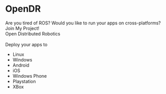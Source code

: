 # OpenDR
Are you tired of ROS? Would you like to run your apps on cross-platforms? Join My Project!<br>
Open Distributed Robotics <br><br>
Deploy your apps to 
- Linux<br>
- Windows<br>
- Android<br>
- iOS<br>
- Windows Phone<br>
- Playstation<br>
- XBox
